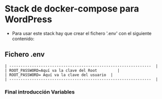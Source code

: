 # Stack de docker-compose para WordPress

- Para usar este stack hay que crear el fichero '.env' con el siguiente contenido:


## Fichero .env

    | ---------------------------------------------------------------  |
    | ROOT_PASSWORD=Aquí va la clave del Root         |
    | ROOT_PASSWORD= Aquí va la clave del usuario  |
    | ---------------------------------------------------------------  |

### Final introducción Variables